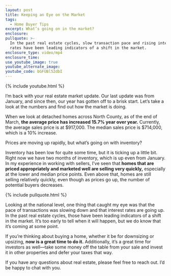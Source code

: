 ```yaml
---
layout: post
title: Keeping an Eye on the Market
tags:
  - Home Buyer Tips
excerpt: What’s going on in the market?
enclosure:
pullquote: >-
  In the past real estate cycles, slow transaction pace and rising interest
  rates have been leading indicators of a shift in the market.
enclosure_type: video/mp4
enclosure_time:
use_youtube_image: true
youtube_alternate_image:
youtube_code: bGFUBl52dbI
---
```


{% include youtube.html %}

I’m back with your real estate market update. Our last update was from January, and since then, our year has gotten off to a brisk start. Let’s take a look at the numbers and find out how the market is doing.

When we look at detached homes across North County, as of the end of March, **the average price has increased 15.7% year over year.** Currently, the average sales price is at $917,000. The median sales price is $714,000, which is a 10% increase.

Prices are moving up rapidly, but what’s going on with inventory?

Inventory has been low for quite some time, but it is ticking up a little bit. Right now we have two months of inventory, which is up even from January. In my experience in working with sellers, I’ve seen that **homes that are priced appropriately and marketed well are selling very quickly,** especially at the lower and median price points. Even above that, homes are still selling relatively quickly, even though as prices go up, the number of potential buyers decreases.

{% include pullquote.html %}

Looking at the national level, one thing that caught my eye was that the pace of transactions was slowing down and that interest rates are going up. In the past real estate cycles, those have been leading indicators of a shift in the market. It’s too early to tell when it will happen, but we do know that it’s coming at some point.

If you’re thinking about buying a home, whether it be for downsizing or upsizing, **now is a great time to do it.** Additionally, it’s a great time for investors as well—take some money off the table from your sale and invest it in other properties and defer your taxes that way.

If you have any questions about real estate, please feel free to reach out. I’d be happy to chat with you.